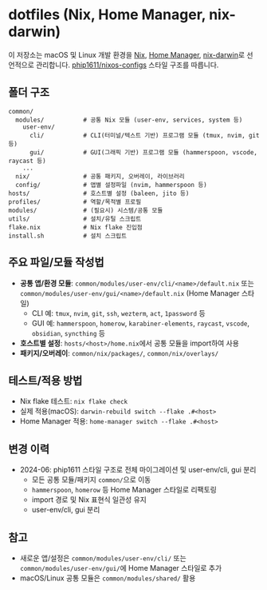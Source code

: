 # dotfiles (Nix, Home Manager, nix-darwin)

이 저장소는 macOS 및 Linux 개발 환경을 [Nix](https://nixos.org/), [Home Manager](https://nix-community.github.io/home-manager/), [nix-darwin](https://github.com/LnL7/nix-darwin)로 선언적으로 관리합니다. [phip1611/nixos-configs](https://github.com/phip1611/nixos-configs) 스타일 구조를 따릅니다.

## 폴더 구조

```
common/
  modules/           # 공통 Nix 모듈 (user-env, services, system 등)
    user-env/
      cli/           # CLI(터미널/텍스트 기반) 프로그램 모듈 (tmux, nvim, git 등)
      gui/           # GUI(그래픽 기반) 프로그램 모듈 (hammerspoon, vscode, raycast 등)
    ...
  nix/               # 공통 패키지, 오버레이, 라이브러리
  config/            # 앱별 설정파일 (nvim, hammerspoon 등)
hosts/               # 호스트별 설정 (baleen, jito 등)
profiles/            # 역할/목적별 프로필
modules/             # (필요시) 시스템/공통 모듈
utils/               # 설치/유틸 스크립트
flake.nix            # Nix flake 진입점
install.sh           # 설치 스크립트
```

## 주요 파일/모듈 작성법
- **공통 앱/환경 모듈**: `common/modules/user-env/cli/<name>/default.nix` 또는 `common/modules/user-env/gui/<name>/default.nix` (Home Manager 스타일)
  - CLI 예: `tmux`, `nvim`, `git`, `ssh`, `wezterm`, `act`, `1password` 등
  - GUI 예: `hammerspoon`, `homerow`, `karabiner-elements`, `raycast`, `vscode`, `obsidian`, `syncthing` 등
- **호스트별 설정**: `hosts/<host>/home.nix`에서 공통 모듈을 import하여 사용
- **패키지/오버레이**: `common/nix/packages/`, `common/nix/overlays/`

## 테스트/적용 방법
- Nix flake 테스트: `nix flake check`
- 실제 적용(macOS): `darwin-rebuild switch --flake .#<host>`
- Home Manager 적용: `home-manager switch --flake .#<host>`

## 변경 이력
- 2024-06: phip1611 스타일 구조로 전체 마이그레이션 및 user-env/cli, gui 분리
  - 모든 공통 모듈/패키지 `common/`으로 이동
  - `hammerspoon`, `homerow` 등 Home Manager 스타일로 리팩토링
  - import 경로 및 Nix 표현식 일관성 유지
  - user-env/cli, gui 분리

## 참고
- 새로운 앱/설정은 `common/modules/user-env/cli/` 또는 `common/modules/user-env/gui/`에 Home Manager 스타일로 추가
- macOS/Linux 공통 모듈은 `common/modules/shared/` 활용


